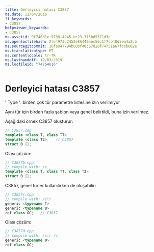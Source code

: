 ```yaml
---
title: Derleyici hatası C3857
ms.date: 11/04/2016
f1_keywords:
- C3857
helpviewer_keywords:
- C3857
ms.assetid: 9f746d1e-9708-4945-bc29-3150d5371d3c
ms.openlocfilehash: 2fe4973c3452e86449aec56c1f7cb40d5ea4a2cb
ms.sourcegitcommit: 16fa847794b60bf40c67d20f74751a67fccb602e
ms.translationtype: MT
ms.contentlocale: tr-TR
ms.lasthandoff: 12/03/2019
ms.locfileid: "74754816"
---
```

# <a name="compiler-error-c3857"></a>Derleyici hatası C3857

' Type ': birden çok tür parametre listesine izin verilmiyor

Aynı tür için birden fazla şablon veya genel belirtildi, buna izin verilmez.

Aşağıdaki örnek C3857 oluşturur:

```cpp
// C3857.cpp
template <class T, class TT>
template <class T2>    // C3857
struct B {};
```

Olası çözüm:

```cpp
// C3857b.cpp
// compile with: /c
template <class T, class TT, class T2>
struct B {};
```

C3857, genel türler kullanılırken de oluşabilir:

```cpp
// C3857c.cpp
// compile with: /clr
generic <typename T>
generic <typename U>
ref class GC;   // C3857
```

Olası çözüm:

```cpp
// C3857d.cpp
// compile with: /clr /c
generic <typename U>
ref class GC;
```
